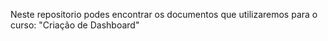 Neste repositorio podes encontrar os documentos que utilizaremos para o curso: "Criação de Dashboard"